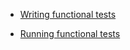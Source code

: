* [Writing functional tests](../../docs/contributing/contributing-code/contributing-code-tests/writing-functional-tests.md)

* [Running functional tests](../../docs/contributing/contributing-code/contributing-code-tests/running-functional-tests.md)
